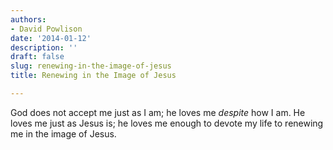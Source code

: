 ```yaml
---
authors:
- David Powlison
date: '2014-01-12'
description: ''
draft: false
slug: renewing-in-the-image-of-jesus
title: Renewing in the Image of Jesus

---
```

God does not accept me just as I am; he loves me *despite* how I am. He loves me just as Jesus is; he loves me enough to devote my life to renewing me in the image of Jesus.



